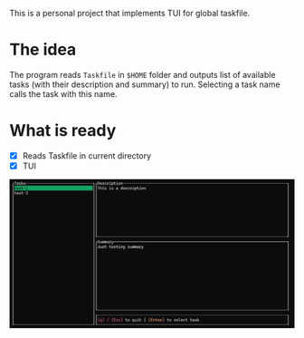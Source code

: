 This is a personal project that implements TUI for global taskfile.

# The idea

The program reads `Taskfile` in `$HOME` folder and outputs list of available tasks (with their description and summary) to run. Selecting a task name calls the task with this name.


# What is ready

- [x] Reads Taskfile in current directory
- [x] TUI

![TUI](./static/imgs/tui.jpg)
